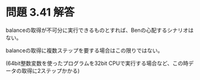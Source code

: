 # 問題 3.41 解答

balanceの取得が不可分に実行できるものとすれば、Benの心配するシナリオはない。

balanceの取得に複数ステップを要する場合はこの限りではない。

(64bit整数変数を使ったプログラムを32bit CPUで実行する場合など、この時データの取得に2ステップかかる)
